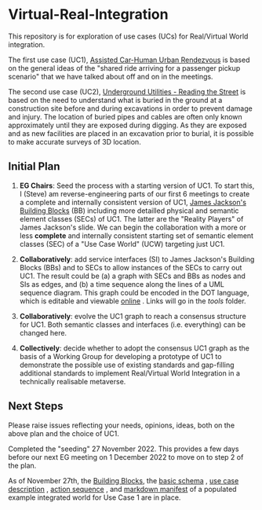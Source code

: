 # Virtual-Real-Integration

This repository is for exploration of use cases (UCs) for Real/Virtual World integration. 

The first use case (UC1), [Assisted Car-Human Urban Rendezvous](https://github.com/MetaverseStandards/Virtual-Real-Integration/blob/main/src/UC1/readme.md) is based on the general ideas of the "shared ride arriving for a passenger pickup scenario" that we have talked about off and on in the meetings. 

The second use case (UC2), [Underground Utilities - Reading the Street](https://github.com/MetaverseStandards/Virtual-Real-Integration/tree/main/src/UC2) is based on the need to understand what is buried in the ground at a construction site before and during excavations in order to prevent damage and injury. The location of buried pipes and cables are often only known approximately until they are exposed during digging. As they are exposed and as new facilities are placed in an excavation prior to burial, it is possible to make accurate surveys of 3D location. 

## Initial Plan



1. **EG Chairs**: Seed the process with a starting version of UC1. To start this, I (Steve) am reverse-engineering parts of our first 6 meetings to create a complete and internally consistent version of UC1, [James Jackson's Building Blocks](https://github.com/MetaverseStandards/Virtual-Real-Integration/tree/main/src/buildingblocks#readme) (BB) including more detailled physical and semantic element classes (SECs) of UC1.  The latter are the "Reality Players" of James Jackson's slide. We can begin the collaboration with a more or less **complete** and internally consistent starting set of semantic element classes (SEC) of a "Use Case World" (UCW) targeting just UC1.

2. **Collaboratively**: add service interfaces (SI) to James Jackson's Building Blocks (BBs) and to SECs to allow instances of the SECs to carry out UC1. The result could be (a) a graph with SECs and BBs as nodes and SIs as edges, and (b) a time sequence along the lines of a UML sequence diagram. This graph could be encoded in the DOT language, which is editable and viewable [online](https://github.com/magjac/graphviz-visual-editor) . Links will go in the *tools* folder.

3. **Collaboratively**: evolve the UC1 graph to reach a consensus structure for UC1. Both semantic classes and interfaces (i.e. everything) can be changed here.

4. **Collectively**: decide whether to adopt the consensus UC1 graph as the basis of a Working Group for developing a prototype of UC1 to demonstrate the possible use of existing standards and gap-filling additional standards to implement Real/Virtual World Integration in a technically realisable metaverse. 

## Next Steps

Please raise issues reflecting your needs, opinions, ideas, both on the above plan and the choice of UC1.

Completed the "seeding" 27 November 2022. This provides a few days before our next EG meeting on 1 December 2022 to move on to step 2 of the plan.

As of November 27th, the [Building Blocks](https://github.com/MetaverseStandards/Virtual-Real-Integration/tree/main/src/buildingblocks#readme), the [basic schema](https://github.com/MetaverseStandards/Virtual-Real-Integration/tree/main/src/UC1/world) , [use case description](https://github.com/MetaverseStandards/Virtual-Real-Integration/tree/main/src/UC1#readme) , [action sequence](https://github.com/MetaverseStandards/Virtual-Real-Integration/tree/main/src/UC1/sequence#readme) , and [markdown manifest](https://github.com/MetaverseStandards/Virtual-Real-Integration/blob/main/src/UC1/world/integrated/integrated.md) of a populated example integrated world for Use Case 1 are in place. 
